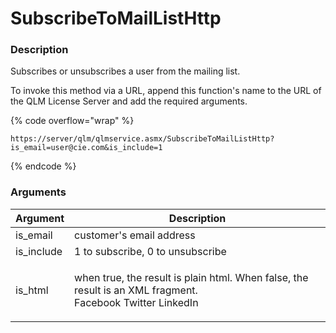# SubscribeToMailListHttp

### Description

Subscribes or unsubscribes a user from the mailing list.

To invoke this method via a URL, append this function's name to the URL of the QLM License Server and add the required arguments.

{% code overflow="wrap" %}
```http
https://server/qlm/qlmservice.asmx/SubscribeToMailListHttp?is_email=user@cie.com&is_include=1
```
{% endcode %}

### Arguments

| Argument    | Description                                                                                                         |
| ----------- | ------------------------------------------------------------------------------------------------------------------- |
| is\_email   | customer's email address                                                                                            |
| is\_include | 1 to subscribe, 0 to unsubscribe                                                                                    |
| is\_html    | <p>when true, the result is plain html. When false, the result is an XML fragment.<br>Facebook Twitter LinkedIn</p> |
